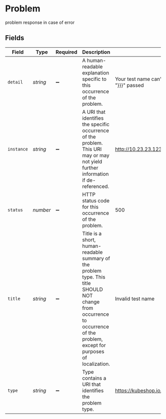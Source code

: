 # Problem

problem response in case of error


## Fields

| Field                                                                                                                                                                         | Type                                                                                                                                                                          | Required                                                                                                                                                                      | Description                                                                                                                                                                   | Example                                                                                                                                                                       |
| ----------------------------------------------------------------------------------------------------------------------------------------------------------------------------- | ----------------------------------------------------------------------------------------------------------------------------------------------------------------------------- | ----------------------------------------------------------------------------------------------------------------------------------------------------------------------------- | ----------------------------------------------------------------------------------------------------------------------------------------------------------------------------- | ----------------------------------------------------------------------------------------------------------------------------------------------------------------------------- |
| `detail`                                                                                                                                                                      | *string*                                                                                                                                                                      | :heavy_minus_sign:                                                                                                                                                            | A human-readable explanation specific to this occurrence of the problem.                                                                                                      | Your test name can't contain forbidden characters like "}}}" passed                                                                                                           |
| `instance`                                                                                                                                                                    | *string*                                                                                                                                                                      | :heavy_minus_sign:                                                                                                                                                            | A URI that identifies the specific occurrence of the problem. This URI may or may not yield further information if de-referenced.                                             | http://10.23.23.123:8088/tests                                                                                                                                                |
| `status`                                                                                                                                                                      | *number*                                                                                                                                                                      | :heavy_minus_sign:                                                                                                                                                            | HTTP status code for this occurrence of the problem.                                                                                                                          | 500                                                                                                                                                                           |
| `title`                                                                                                                                                                       | *string*                                                                                                                                                                      | :heavy_minus_sign:                                                                                                                                                            | Title is a short, human-readable summary of the problem type. This title SHOULD NOT change from occurrence to occurrence of the problem, except for purposes of localization. | Invalid test name                                                                                                                                                             |
| `type`                                                                                                                                                                        | *string*                                                                                                                                                                      | :heavy_minus_sign:                                                                                                                                                            | Type contains a URI that identifies the problem type.                                                                                                                         | https://kubeshop.io/testkube/problems/invalidtestname                                                                                                                         |